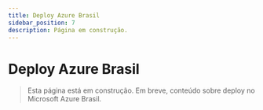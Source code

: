 ```yaml
---
title: Deploy Azure Brasil
sidebar_position: 7
description: Página em construção.
---
```


# Deploy Azure Brasil

> Esta página está em construção. Em breve, conteúdo sobre deploy no Microsoft Azure Brasil. 